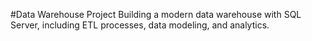 #Data Warehouse Project 
Building a modern data warehouse with SQL Server, including ETL processes, data modeling, and analytics. 
